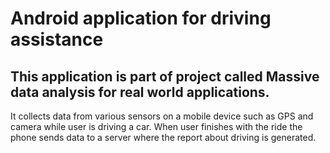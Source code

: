 # Android application for driving assistance
## This application is part of project called Massive data analysis for real world applications.
It collects data from various sensors on a mobile device such as GPS and camera while user is driving a car. When user finishes with the ride the phone sends data to a server where the report about driving is generated.
